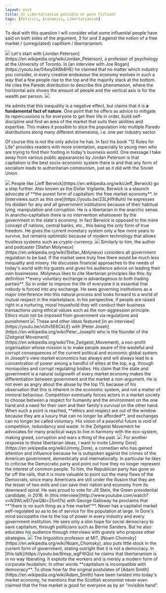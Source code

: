 ```yaml
---
layout: post
title: Is Libertarianism possible or pure fiction?
tags: [Politics, Economics, Libertarianism]
---
```



To deal with this question I will consider what some influential people have said on both sides of the argument, 3 for and 3 against the notion of a free market / (unregulated) capitlism / libertarianism.


<img class="floatright" src="https://upload.wikimedia.org/wikipedia/commons/thumb/1/1a/Jordan_Peterson_June_2018.jpg/220px-Jordan_Peterson_June_2018.jpg" />
Let's start with [Jordan Peterson](https://en.wikipedia.org/wiki/Jordan_Peterson), a professor of psychology at the University of Toronto. In [an interview with Joe Rogan](https://youtu.be/04wyGK6k6HE) he claimed that no matter which industry you consider, in every creative endeavour the economy evolves in such a way that a few people rise to the top and the majority stack at the bottom. He cites the Paredo distribution to describe this phenomenon, where the horizontal axis shows the amount of people and the vertical axis is for the wealth per person.
<img src="https://upload.wikimedia.org/wikipedia/commons/thumb/d/d7/Gpdpdf.svg/1200px-Gpdpdf.svg.png">

He admits that this inequality is a negative effect, but claims that it is **a fundamental fact of nature**. One point that he offers as advice to mitigate its repercussions is for everyone to get their life in order, build self-discipline and find an area of the market that suits their abilities and expertise. This makes it possible to slice the population into multiple Paredo distributions along many different dimensions, i.e. one per industry sector.

Of course this is not the only advice he has. In fact his book "12 Rules for Life" provides readers with more orientation, especially to young men who are trying to find their footing in today's business world. One message I take away from various public appearances by Jordan Peterson is that capitalism is the best socio-economic system there is and that any form of socialism leads to authoritarian communism, just as it did with the Soviet Union.


<img class="floatright" src="https://upload.wikimedia.org/wikipedia/commons/c/cf/Jeff_Berwick_black_background.jpg" />
People like [Jeff Berwick](https://en.wikipedia.org/wiki/Jeff_Berwick) go a step further. Also known as the Dollar Vigilante, Berwick is a staunch advocate of **the purest form of capitalism: the free market economy**. In [interviews such as this one](https://youtu.be/23LjHfh8uhI) he expresses his disdain for any and all government institutions because of their habitual lying, manipulation and corruption. He is a libertarian in the anarchic sense. In anarcho-capitalism there is no intervention whatsoever by the government in the state's economy. In fact Berwick is opposed to the mere concept of nations, central banks, etc., this being the only form of true freedom. He gives the current monetary system only a few more years to survive, but remains optimistic because of modern technology that allows trustless systems such as crypto-currency.


<img class="floatright" src="https://upload.wikimedia.org/wikipedia/commons/thumb/f/fd/Stefan_Molyneux_2014-02-10.jpg/220px-Stefan_Molyneux_2014-02-10.jpg" />
Similarly to him, the author and podcaster [Stefan Molyneux](https://en.wikipedia.org/wiki/Stefan_Molyneux) considers all government regulation to be bad. If the market were truly free there would be much less inequality and misery. He discusses financial approaches to the needs of today's world with his guests and gives his audience advice on leading their own businesses. Molyneux likes to cite libertarian principles like this: by definition **every voluntary exchange is advantageous to both trading parties**. So in order to improve the life of everyone it is essential that nobody is forced into any exchange. He sees governing institutions as a major interference into this natural process and looks forward to a world of mutual respect in the marketplace. In his perspective, if people are raised right in a nurturing, moral household they will conduct their business transactions using ethical values such as the non-aggression principle. Ethics must not be imposed from government via regulations and punishment


<img class="floatright" src="https://upload.wikimedia.org/wikipedia/commons/thumb/9/90/Peter_Joseph.jpg/220px-Peter_Joseph.jpg" />
These and other ideas featured [in an interview](https://youtu.be/vUtv5E6CkLE) with [Peter Joseh](https://en.wikipedia.org/wiki/Peter_Joseph) who is the founder of the [Zeitgeist Movement](https://en.wikipedia.org/wiki/The_Zeitgeist_Movement), a non-profit organisation whose mission is to make people aware of the wasteful and corrupt consequences of the current political and economic global system. In Joseph's view market economics has always and will always lead to a concentration of power among a handful of elites at the top, e.g. through monopolies and corrupt regulating bodies. His claim that the state and government is a natural outgrowth of every market economy makes the differentiation between government and the market a non-argument. He is not even as angry about the abuse by the top 1% because of his observation that this is inherent in the economic system, and not a matter of immoral behaviour. Competition eventually forces actors in a market society to choose between a respect for humanity and the environment on the one hand and a need for their own and their family's survival on the other hand. When such a point is reached, **ethics and respect are out of the window because they are a luxury that can no longer be afforded**, and exchanges can no longer be called voluntary. His vision of a peaceful future is void of competition, redundancy and waste. In the Zeitgeist Movement he advocates for many practical ways to live in harmony with the eco-system, making greed, corruption and wars a thing of the past.


<img class="floatright" src="https://upload.wikimedia.org/wikipedia/commons/thumb/0/0a/Jimmy_Dore_by_Gage_Skidmore_2.jpg/220px-Jimmy_Dore_by_Gage_Skidmore_2.jpg" />
For another response to these libertarian ideas, I want to invite [Jimmy Dore](https://en.wikipedia.org/wiki/Jimmy_Dore), a comedian who has gained attention and influence because he is outspoken against the crimes of the American government, domestically and internationally. In particular he likes to criticise the Democratic party and point out how they no longer represent the interest of common people. To him, the Republican party has gone so far off the rails, that it is more valuable to point out the many flaws of the Democrats, since many Americans are still under the illusion that they are the lesser of two evils and can save their nation and economy from its downward spiral. He was proud to vote for Jill Stein, the Green presidential candidate, in 2016. In [this interview](http://www.youtube.com/watch?v=N3WLwEl7ywQ&t=25m17s) with George Galloway he proclaims that **"there is no such thing as a free market"**. Never has a capitalist market self-regulated so as to be of service for the population at large. In Dore's mind sociopaths rise to the top of power in every industry and every government institution. He sees only a slim hope for social democracy to save capitalism, through politicians such as Bernie Sanders. But he also educates his audience through interviews with guests who propose other strategies.


<img class="floatright" src="https://upload.wikimedia.org/wikipedia/commons/thumb/a/a9/Noam_Chomsky_portrait_2017.jpg/220px-Noam_Chomsky_portrait_2017.jpg" />
The linguistics professor at MIT, [Noam Chomsky](https://en.wikipedia.org/wiki/Noam_Chomsky), also puts little stock in the current form of government, stating outright that it is not a democracy. In [this talk](https://youtu.be/8mxp_wgFWQo) he claims that libertarianism is in no way liberating. It exploits the workers and is merely a modern form of corporate feudalism. In other words **capitalism is incompatible with democracy**. To show how far the original postulates of [Adam Smith](https://en.wikipedia.org/wiki/Adam_Smith) have been twisted into today's market economy, he mentions that the Scottish economist never even claimed that the free market is good for everyone as by an "invisible hand".